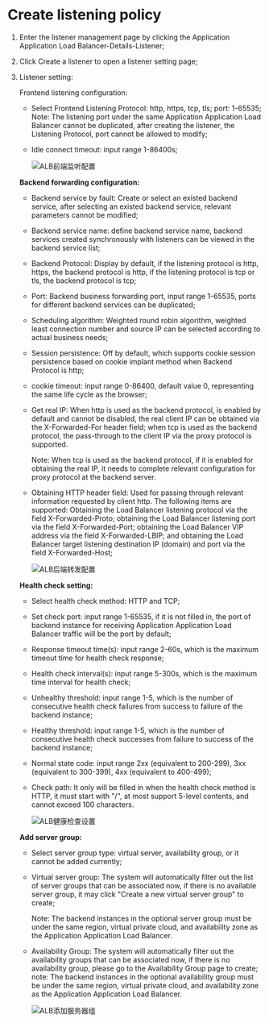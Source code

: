 # Create listening policy

1. Enter the listener management page by clicking the Application Application Load Balancer-Details-Listener;

2. Click Create a listener to open a listener setting page;

3. Listener setting:
	
	Frontend listening configuration:
	
	- Select Frontend Listening Protocol: http, https, tcp, tls; port: 1-65535;	
		Note: The listening port under the same Application Application Load Balancer cannot be duplicated, after creating the listener, the Listening Protocol, port cannot be allowed to modify;	
	- Idle connect timeout: input range 1-86400s;

		![ALB前端监听配置](../../../../image/Networking/ALB/ALB-022.png)

	**Backend forwarding configuration:**

	- Backend service by fault: Create or select an existed backend service, after selecting an existed backend service, relevant parameters cannot be modified;
	
	- Backend service name: define backend service name, backend services created synchronously with listeners can be viewed in the backend service list;	
	
	- Backend Protocol: Display by default, if the listening protocol is http, https, the backend protocol is http, if the listening protocol is tcp or tls, the backend protocol is tcp;
	
	- Port: Backend business forwarding port, input range 1-65535, ports for different backend services can be duplicated;
	
	- Scheduling algorithm: Weighted round robin algorithm, weighted least connection number and source IP can be selected according to actual business needs;
	
	- Session persistence: Off by default, which supports cookie session persistence based on cookie implant method when Backend Protocol is http;	
	
	- cookie timeout: input range 0-86400, default value 0, representing the same life cycle as the browser;	
	
	- Get real IP: When http is used as the backend protocol, is enabled by default and cannot be disabled, the real client IP can be obtained via the X-Forwarded-For header field; when tcp is used as the backend protocol, the pass-through to the client IP via the proxy protocol is supported.
	
		Note: When tcp is used as the backend protocol, if it is enabled for obtaining the real IP, it needs to complete relevant configuration for proxy protocol at the backend server.
		
	- Obtaining HTTP header field: Used for passing through relevant information requested by client http. The following items are supported: Obtaining the Load Balancer listening protocol via the field X-Forwarded-Proto; obtaining the Load Balancer listening port via the field X-Forwarded-Port; obtaining the Load Balancer VIP address via the field X-Forwarded-LBIP; and obtaining the Load Balancer target listening destination IP (domain) and port via the field X-Forwarded-Host;

		![ALB后端转发配置](../../../../image/Networking/ALB/ALB-023.png)	

	**Health check setting:**

	- Select health check method: HTTP and TCP;
	
	- Set check port: input range 1-65535, if it is not filled in, the port of backend instance for receiving Application Application Load Balancer traffic will be the port by default;
	
	- Response timeout time(s): input range 2-60s, which is the maximum timeout time for health check response;
	
	- Health check interval(s): input range 5-300s, which is the maximum time interval for health check;
	
	- Unhealthy threshold: input range 1-5, which is the number of consecutive health check failures from success to failure of the backend instance;
	
	- Healthy threshold: input range 1-5, which is the number of consecutive health check successes from failure to success of the backend instance;
	
	- Normal state code: input range 2xx (equivalent to 200-299), 3xx (equivalent to 300-399), 4xx (equivalent to 400-499);
	
	- Check path: It only will be filled in when the health check method is HTTP, it must start with "/", at most support 5-level contents, and cannot exceed 100 characters.

		![ALB健康检查设置](../../../../image/Networking/ALB/ALB-024.png)

	**Add server group:**

	- Select server group type: virtual server, availability group, or it cannot be added currently;
	
	- Virtual server group: The system will automatically filter out the list of server groups that can be associated now, if there is no available server group, it may click "Create a new virtual server group" to create;	
	
		Note: The backend instances in the optional server group must be under the same region, virtual private cloud, and availability zone as the Application Application Load Balancer.

	- Availability Group: The system will automatically filter out the availability groups that can be associated now, if there is no availability group, please go to the Availability Group page to create; note: The backend instances in the optional availability group must be under the same region, virtual private cloud, and availability zone as the Application Application Load Balancer.

		![ALB添加服务器组](../../../../image/Networking/ALB/ALB-025.png)
